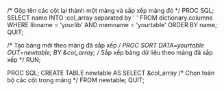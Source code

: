 /* Gộp tên các cột lại thành một mảng và sắp xếp mảng đó */
PROC SQL;
  SELECT name
  INTO :col_array separated by ' '
  FROM dictionary.columns
  WHERE libname = 'yourlib' AND memname = 'yourtable'
  ORDER BY name;
QUIT;

/* Tạo bảng mới theo mảng đã sắp xếp */
PROC SORT DATA=yourtable OUT=newtable;
  BY &col_array; /* Sắp xếp bảng dữ liệu theo mảng đã sắp xếp */
RUN;

PROC SQL;
  CREATE TABLE newtable AS
  SELECT &col_array /* Chọn toàn bộ các cột trong mảng */
  FROM newtable;
QUIT;

